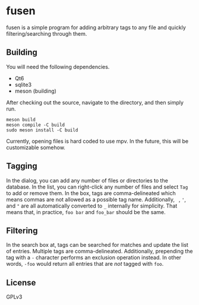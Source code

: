 # fusen
fusen is a simple program for adding arbitrary tags to any file and quickly filtering/searching through them.

## Building
You will need the following dependencies.

* Qt6
* sqlite3
* meson (building)

After checking out the source, navigate to the directory, and then simply run.
```
meson build
meson compile -C build
sudo meson install -C build
```

Currently, opening files is hard coded to use mpv. In the future, this will be customizable somehow.

## Tagging
In the dialog, you can add any number of files or directories to the database. In the list, you can right-click
any number of files and select `Tag` to add or remove them. In the box, tags are comma-delineated which means
commas are not allowed as a possible tag name. Additionally, ` `, `'`, and `"` are all automatically converted
to `_` internally for simplicity. That means that, in practice, `foo bar` and `foo_bar` should be the same.

## Filtering
In the search box at, tags can be searched for matches and update the list of entries. Multiple tags are
comma-delineated. Additionally, prepending the tag with a `-` character performs an exclusion operation instead.
In other words, `-foo` would return all entries that are *not* tagged with `foo`.

## License
GPLv3
